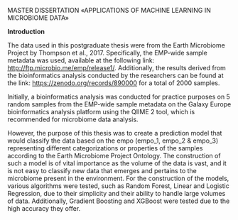 MASTER DISSERTATION «APPLICATIONS OF MACHINE LEARNING IN MICROBIOME DATA»

**Introduction**

The data used in this postgraduate thesis were from the Earth Microbiome Project by Thompson et al., 2017. Specifically, the EMP-wide sample metadata was used, available at the following link: http://ftp.microbio.me/emp/release1/. Additionally, the results derived from the bioinformatics analysis conducted by the researchers can be found at the link: https://zenodo.org/records/890000 for a total of 2000 samples.

Initially, a bioinformatics analysis was conducted for practice purposes on 5 random samples from the EMP-wide sample metadata on the Galaxy Europe bioinformatics analysis platform using the QIIME 2 tool, which is recommended for microbiome data analysis.

However, the purpose of this thesis was to create a prediction model that would classify the data based on the empo (empo_1, empo_2 & empo_3) representing different categorizations or properties of the samples according to the Earth Microbiome Project Ontology. The construction of such a model is of vital importance as the volume of the data is vast, and it is not easy to classify new data that emerges and pertains to the microbiome present in the environment. For the construction of the models, various algorithms were tested, such as Random Forest, Linear and Logistic  Regression, due to their simplicity and their ability to handle large volumes of data. Additionally, Gradient Boosting and XGBoost were tested due to the high accuracy they offer.
